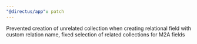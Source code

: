 ```yaml
---
"@directus/app": patch
---
```


Prevented creation of unrelated collection when creating relational field with custom relation name, fixed selection of related collections for M2A fields
